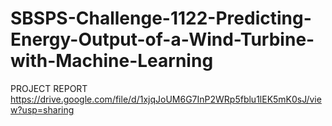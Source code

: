# SBSPS-Challenge-1122-Predicting-Energy-Output-of-a-Wind-Turbine-with-Machine-Learning
PROJECT REPORT
https://drive.google.com/file/d/1xjqJoUM6G7InP2WRp5fblu1lEK5mK0sJ/view?usp=sharing

